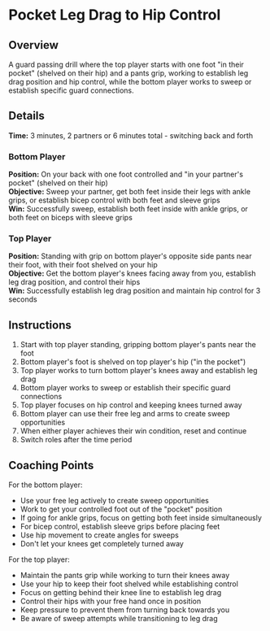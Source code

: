 # Pocket Leg Drag to Hip Control

## Overview
A guard passing drill where the top player starts with one foot "in their pocket" (shelved on their hip) and a pants grip, working to establish leg drag position and hip control, while the bottom player works to sweep or establish specific guard connections.

## Details
**Time:** 3 minutes, 2 partners or 6 minutes total - switching back and forth

### Bottom Player
**Position:** On your back with one foot controlled and "in your partner's pocket" (shelved on their hip)  
**Objective:** Sweep your partner, get both feet inside their legs with ankle grips, or establish bicep control with both feet and sleeve grips  
**Win:** Successfully sweep, establish both feet inside with ankle grips, or both feet on biceps with sleeve grips  

### Top Player
**Position:** Standing with grip on bottom player's opposite side pants near their foot, with their foot shelved on your hip  
**Objective:** Get the bottom player's knees facing away from you, establish leg drag position, and control their hips  
**Win:** Successfully establish leg drag position and maintain hip control for 3 seconds  

## Instructions
1. Start with top player standing, gripping bottom player's pants near the foot
2. Bottom player's foot is shelved on top player's hip ("in the pocket")
3. Top player works to turn bottom player's knees away and establish leg drag
4. Bottom player works to sweep or establish their specific guard connections
5. Top player focuses on hip control and keeping knees turned away
6. Bottom player can use their free leg and arms to create sweep opportunities
7. When either player achieves their win condition, reset and continue
8. Switch roles after the time period

## Coaching Points
For the bottom player:
- Use your free leg actively to create sweep opportunities
- Work to get your controlled foot out of the "pocket" position
- If going for ankle grips, focus on getting both feet inside simultaneously
- For bicep control, establish sleeve grips before placing feet
- Use hip movement to create angles for sweeps
- Don't let your knees get completely turned away

For the top player:
- Maintain the pants grip while working to turn their knees away
- Use your hip to keep their foot shelved while establishing control
- Focus on getting behind their knee line to establish leg drag
- Control their hips with your free hand once in position
- Keep pressure to prevent them from turning back towards you
- Be aware of sweep attempts while transitioning to leg drag
